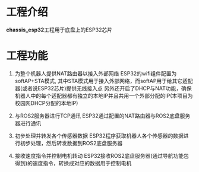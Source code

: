 # 工程介绍
**chassis_esp32**工程用于底盘上的ESP32芯片

# 工程功能
1. 为整个机器人提供NAT路由器以接入外部网络
ESP32的wifi组件配置为softAP+STA模式, 其中STA模式用于接入外部网络，而softAP用于给其它适配器(或者说ESP32芯片)提供无线接入点
另外还开启了DHCP与NAT功能，确保机器人中的每个适配器都有独立的本地IP并且共用一个外部分配的IP(本项目为校园网DHCP分配的本地IP)

2. 与ROS2服务器进行TCP通讯
ESP32通过配置的NAT路由器与ROS2底盘服务器进行通讯

3. 初步处理并转发各个传感器数据
ESP32程序获取机器人各个传感器的数据进行初步处理，然后转发数据到ROS2底盘服务器

4. 接收速度指令并控制电机转动
ESP32接收ROS2底盘服务器(通过导航功能包得到)的速度指令，转换成对应的数据用于控制电机

